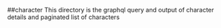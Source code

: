 ##character
This directory is the graphql query and output of character details and paginated list of characters